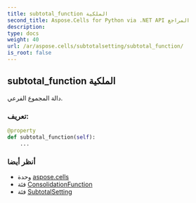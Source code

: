 ```yaml
---
title: subtotal_function الملكية
second_title: Aspose.Cells for Python via .NET API المراجع
description:
type: docs
weight: 40
url: /ar/aspose.cells/subtotalsetting/subtotal_function/
is_root: false
---
```

##  subtotal_function الملكية

دالة المجموع الفرعي.
###  تعريف:
```python
@property
def subtotal_function(self):
    ...
```

###  أنظر أيضا
* وحدة [aspose.cells](../../)
* فئة [ConsolidationFunction](/cells/python-net/ar/aspose.cells/consolidationfunction)
* فئة [SubtotalSetting](/cells/python-net/ar/aspose.cells/subtotalsetting)
